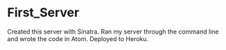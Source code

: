 # First_Server


Created this server with Sinatra.
Ran my server through the command line and wrote the code in Atom.
Deployed to Heroku.

